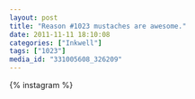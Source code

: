 ```yaml
---
layout: post
title: "Reason #1023 mustaches are awesome."
date: 2011-11-11 18:10:08
categories: ["Inkwell"]
tags: ["1023"]
media_id: "331005608_326209"
---
```


{% instagram %}
